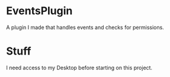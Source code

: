 # EventsPlugin
A plugin I made that handles events and checks for permissions.


# Stuff
I need access to my Desktop before starting on this project.
